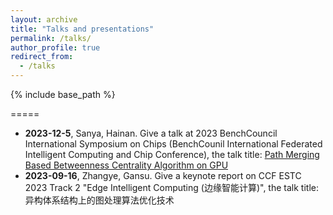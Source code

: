 ```yaml
---
layout: archive
title: "Talks and presentations"
permalink: /talks/
author_profile: true
redirect_from:
  - /talks
---
```


{% include base_path %}

=====
- **2023-12-5**, Sanya, Hainan. Give a talk at 2023 BenchCouncil International Symposium on Chips (BenchCounil International Federated Intelligent Computing and Chip Conference), the talk title: [Path Merging Based Betweenness Centrality Algorithm on GPU](https://www.benchcouncil.org/ficc2023/index.html#ConferenceList)
- **2023-09-16**, Zhangye, Gansu. Give a keynote report on CCF ESTC 2023 Track 2 "Edge Intelligent Computing (边缘智能计算)", the talk title: 异构体系结构上的图处理算法优化技术
